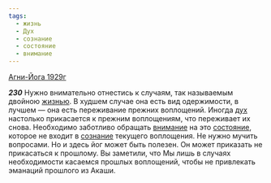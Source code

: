 ```yaml
---
tags:
  - жизнь
  - Дух
  - сознание
  - состояние
  - внимание
---
```


[Агни-Йога 1929г](https://127.0.0.1:4002/agni/1929)

___230___
Нужно внимательно отнестись к случаям, так называемым двойною [жизнью](../../../tags/#жизнь). В худшем случае она есть вид одержимости, в лучшем — она есть переживание прежних воплощений. Иногда [дух](../../../tags/#Дух) настолько прикасается к прежним воплощениям, что переживает их снова. Необходимо заботливо обращать [внимание](../../../tags/#внимание) на это [состояние](../../../tags/#состояние), которое не входит в [сознание](../../../tags/#сознание) текущего воплощения. Не нужно мучить вопросами. Но и здесь йог может быть полезен. Он может приказать не прикасаться к прошлому. Вы заметили, что Мы лишь в случаях необходимости касаемся прошлых воплощений, чтобы не привлекать эманаций прошлого из Акаши.